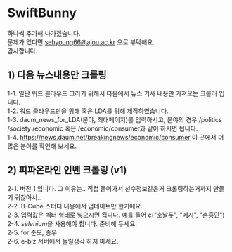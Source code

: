 # SwiftBunny
하나씩 추가해 나가겠습니다.  
문제가 있다면 sehyoung66@ajou.ac.kr 으로 부탁해요.  
감사합니다.  

## 1) 다음 뉴스내용만 크롤링
1-1. 일단 워드 클라우드 그리기 위해서 다음에서 뉴스 기사 내용만 가져오는 크롤러 입니다.  
1-2. 워드 클라우드만을 위해 혹은 LDA를 위해 제작하였습니다.  
1-3. daum_news_for_LDA(분야, 최대페이지)를 입력하시고, 분야의 경우 /politics /society /economic 혹은 /economic/consumer과 같이 하시면 됩니다.  
1-4. https://news.daum.net/breakingnews/economic/consumer 이 곳에서 더 많은 분야를 확인해 보세요.  

## 2) 피파온라인 인벤 크롤링 (v1)
2-1. 버전 1 입니다. 그 이유는.. 직접 들어가서 선수정보같은거 크롤링하는거까지 만들기 귀찮아서..  
2-2. B-Cube 스터디 내용에서 업데이트만 한거에요.  
2-3. 입력값은 벡터 형태로 넣으시면 됩니다. 예를 들어 c("호날두", "메시", "손흥민")  
2-4. *selenium*을 사용해야 합니다. 준비해 두세요.  
2-5. for 준모, 종우  
2-6. e-biz 서버에서 돌릴생각 하지 마세요.  
